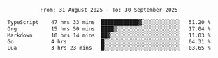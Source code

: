 <div align="center">
<p style="text-align: center;">
<!--START_SECTION:waka-->

```txt
From: 31 August 2025 - To: 30 September 2025

TypeScript    47 hrs 33 mins  ████████████▓░░░░░░░░░░░░   51.20 %
Org           15 hrs 50 mins  ████▒░░░░░░░░░░░░░░░░░░░░   17.04 %
Markdown      10 hrs 14 mins  ██▓░░░░░░░░░░░░░░░░░░░░░░   11.03 %
Go            4 hrs           █░░░░░░░░░░░░░░░░░░░░░░░░   04.31 %
Lua           3 hrs 23 mins   █░░░░░░░░░░░░░░░░░░░░░░░░   03.65 %
```

<!--END_SECTION:waka-->
</p>
</div>
